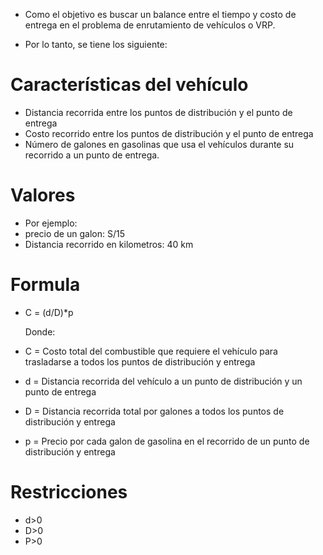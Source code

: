 - Como el objetivo es buscar un balance entre el tiempo y costo de entrega en el problema de enrutamiento de
  vehículos o VRP.

- Por lo tanto, se tiene los siguiente:

# Características del vehículo

  - Distancia recorrida entre los puntos de distribución y el punto de entrega
  - Costo recorrido entre los puntos de distribución y el punto de entrega
  - Número de galones en gasolinas que usa el vehículos durante su recorrido a un punto de entrega.

# Valores

 - Por ejemplo:
 - precio de un galon: S/15
 - Distancia  recorrido en kilometros: 40 km

# Formula

- C = (d/D)*p

  Donde:

- C = Costo total del combustible que requiere el vehículo para trasladarse a todos los puntos de distribución y entrega
- d = Distancia recorrida del vehículo a un punto de distribución y un punto de entrega
- D = Distancia recorrida total por galones a todos los puntos de distribución y entrega
- p = Precio por cada galon de gasolina en el recorrido de un punto de distribución y entrega

# Restricciones
- d>0
- D>0
- P>0
